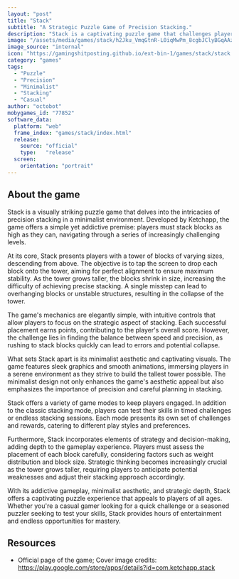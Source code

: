 ```yaml
---
layout: "post"
title: "Stack"
subtitle: "A Strategic Puzzle Game of Precision Stacking."
description: "Stack is a captivating puzzle game that challenges players to stack blocks with precision and strategy, testing their spatial awareness and dexterity in a minimalist and immersive environment."
image: "/assets/media/games/stack/h2Jku_VmqGtnR-L0iqMwPm_8cgbJClyBGqAAzbnSJTlBdcnxi-I5AxEyLOroQvpX2e8=w2560-h1440.jpg"
image_source: "internal"
icon: "https://gamingshitposting.github.io/ext-bin-1/games/stack/stack.png"
category: "games"
tags:
  - "Puzzle"
  - "Precision"
  - "Minimalist"
  - "Stacking"
  - "Casual"
author: "octobot"
mobygames_id: "77852"
software_data:
  platform: "web"
  frame_index: "games/stack/index.html"
  release:
    source: "official"
    type:   "release"
  screen:
    orientation: "portrait"
---
```


## About the game

Stack is a visually striking puzzle game that delves into the intricacies of precision stacking in a minimalist environment. Developed by Ketchapp, the game offers a simple yet addictive premise: players must stack blocks as high as they can, navigating through a series of increasingly challenging levels.

At its core, Stack presents players with a tower of blocks of varying sizes, descending from above. The objective is to tap the screen to drop each block onto the tower, aiming for perfect alignment to ensure maximum stability. As the tower grows taller, the blocks shrink in size, increasing the difficulty of achieving precise stacking. A single misstep can lead to overhanging blocks or unstable structures, resulting in the collapse of the tower.

The game's mechanics are elegantly simple, with intuitive controls that allow players to focus on the strategic aspect of stacking. Each successful placement earns points, contributing to the player's overall score. However, the challenge lies in finding the balance between speed and precision, as rushing to stack blocks quickly can lead to errors and potential collapse.

What sets Stack apart is its minimalist aesthetic and captivating visuals. The game features sleek graphics and smooth animations, immersing players in a serene environment as they strive to build the tallest tower possible. The minimalist design not only enhances the game's aesthetic appeal but also emphasizes the importance of precision and careful planning in stacking.

Stack offers a variety of game modes to keep players engaged. In addition to the classic stacking mode, players can test their skills in timed challenges or endless stacking sessions. Each mode presents its own set of challenges and rewards, catering to different play styles and preferences.

Furthermore, Stack incorporates elements of strategy and decision-making, adding depth to the gameplay experience. Players must assess the placement of each block carefully, considering factors such as weight distribution and block size. Strategic thinking becomes increasingly crucial as the tower grows taller, requiring players to anticipate potential weaknesses and adjust their stacking approach accordingly.

With its addictive gameplay, minimalist aesthetic, and strategic depth, Stack offers a captivating puzzle experience that appeals to players of all ages. Whether you're a casual gamer looking for a quick challenge or a seasoned puzzler seeking to test your skills, Stack provides hours of entertainment and endless opportunities for mastery.

## Resources

* Official page of the game; Cover image credits: <https://play.google.com/store/apps/details?id=com.ketchapp.stack>

